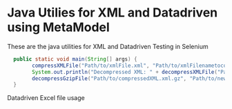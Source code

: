 # Java Utilies for XML and Datadriven using MetaModel
These are the java utilities for XML and Datadriven Testing in Selenium

```java
  public static void main(String[] args) {
		compressXMLFile("Path/to/xmlFile.xml", "Path/to/xmlFilenametocompress.xml.gz");
		System.out.println("Decompressed XML: " + decompressXMLFile("Path/to/compressedxmlfile.xml.gz"));
		decompressGzipFile("Path/to/compressedXML.xml.gz", "Path/to/newfile.xml");
  }

```

Datadriven Excel file usage

```java

```
